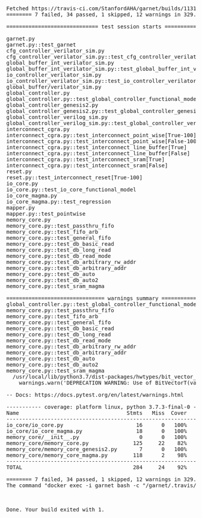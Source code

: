 <pre>
Fetched https://travis-ci.com/StanfordAHA/garnet/builds/113150269 24-May-2019
======== 7 failed, 34 passed, 1 skipped, 12 warnings in 329.09 seconds =========

============================= test session starts ==============================

garnet.py                                                        PASSED   [  2%]  
garnet.py::test_garnet                                           PASSED   [  4%]  
cfg_controller_verilator_sim.py                                  PASSED   [  7%]  
cfg_controller_verilator_sim.py::test_cfg_controller_verilator[verilog_params0] PASSED   [  9%]  
global_buffer_int_verilator_sim.py                               PASSED   [ 11%]  
global_buffer_int_verilator_sim.py::test_global_buffer_int_verilator[verilog_params0] PASSED   [ 14%]  
io_controller_verilator_sim.py                                   PASSED   [ 16%]  
io_controller_verilator_sim.py::test_io_controller_verilator[verilog_params0] PASSED   [ 19%]  
global_buffer/verilator_sim.py                                   PASSED   [ 21%]  
global_controller.py                                             PASSED   [ 23%]  
global_controller.py::test_global_controller_functional_model    PASSED   [ 26%]  
global_controller_genesis2.py                                    PASSED   [ 28%]  
global_controller_genesis2.py::test_global_controller_genesis2   PASSED   [ 30%]  
global_controller_verilog_sim.py                                 PASSED   [ 33%]  
global_controller_verilog_sim.py::test_global_controller_verilog_sim[params0] SKIPPED  [ 35%]  
interconnect_cgra.py                                             PASSED   [ 38%]  
interconnect_cgra.py::test_interconnect_point_wise[True-100]     PASSED   [ 40%]  
interconnect_cgra.py::test_interconnect_point_wise[False-100]    PASSED   [ 42%]  
interconnect_cgra.py::test_interconnect_line_buffer[True]        PASSED   [ 45%]  
interconnect_cgra.py::test_interconnect_line_buffer[False]       PASSED   [ 47%]  
interconnect_cgra.py::test_interconnect_sram[True]               PASSED   [ 50%]  
interconnect_cgra.py::test_interconnect_sram[False]              PASSED   [ 52%]  
reset.py                                                         PASSED   [ 54%]  
reset.py::test_interconnect_reset[True-100]                      PASSED   [ 57%]  
io_core.py                                                       PASSED   [ 59%]  
io_core.py::test_io_core_functional_model                        PASSED   [ 61%]  
io_core_magma.py                                                 PASSED   [ 64%]  
io_core_magma.py::test_regression                                PASSED   [ 66%]  
mapper.py                                                        PASSED   [ 69%]  
mapper.py::test_pointwise                                        PASSED   [ 71%]  
memory_core.py                                                   PASSED   [ 73%]  
memory_core.py::test_passthru_fifo                               PASSED   [ 76%]  
memory_core.py::test_fifo_arb                                    PASSED   [ 78%]  
memory_core.py::test_general_fifo                                PASSED   [ 80%]  
memory_core.py::test_db_basic_read                               FAILED   [ 83%]  
memory_core.py::test_db_long_read                                FAILED   [ 85%]  
memory_core.py::test_db_read_mode                                FAILED   [ 88%]  
memory_core.py::test_db_arbitrary_rw_addr                        FAILED   [ 90%]  
memory_core.py::test_db_arbitrary_addr                           FAILED   [ 92%]  
memory_core.py::test_db_auto                                     FAILED   [ 95%]  
memory_core.py::test_db_auto2                                    FAILED   [ 97%]  
memory_core.py::test_sram_magma                                  PASSED   [100%]  

=============================== warnings summary ===============================
global_controller.py::test_global_controller_functional_model
memory_core.py::test_passthru_fifo
memory_core.py::test_fifo_arb
memory_core.py::test_general_fifo
memory_core.py::test_db_basic_read
memory_core.py::test_db_long_read
memory_core.py::test_db_read_mode
memory_core.py::test_db_arbitrary_rw_addr
memory_core.py::test_db_arbitrary_addr
memory_core.py::test_db_auto
memory_core.py::test_db_auto2
memory_core.py::test_sram_magma
  /usr/local/lib/python3.7/dist-packages/hwtypes/bit_vector_abc.py:48: UserWarning: DEPRECATION WARNING: Use of BitVectorT(value, size) is deprecated
    warnings.warn('DEPRECATION WARNING: Use of BitVectorT(value, size) is deprecated')

-- Docs: https://docs.pytest.org/en/latest/warnings.html

----------- coverage: platform linux, python 3.7.3-final-0 -----------
Name                                  Stmts   Miss  Cover   Missing
-------------------------------------------------------------------
io_core/io_core.py                       16      0   100%
io_core/io_core_magma.py                 18      0   100%
memory_core/__init__.py                   0      0   100%
memory_core/memory_core.py              125     22    82%   31-33, 38, 42-48, 91, 94-96, 106-108, 120, 155, 165-168, 173
memory_core/memory_core_genesis2.py       7      0   100%
memory_core/memory_core_magma.py        118      2    98%   215, 218
-------------------------------------------------------------------
TOTAL                                   284     24    92%

======== 7 failed, 34 passed, 1 skipped, 12 warnings in 329.09 seconds =========
The command "docker exec -i garnet bash -c "/garnet/.travis/run.sh"" exited with 1.



Done. Your build exited with 1.
<pre>
